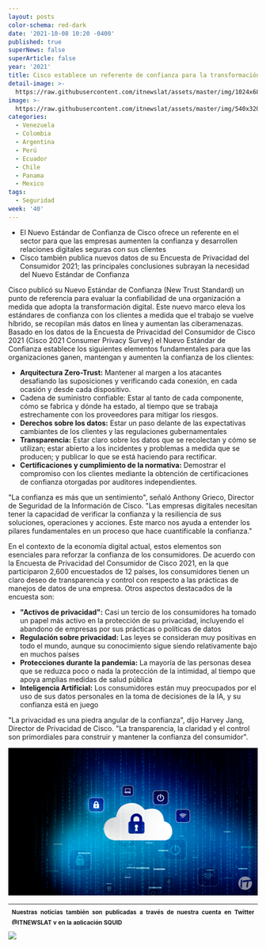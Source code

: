 ```yaml
---
layout: posts
color-schema: red-dark
date: '2021-10-08 10:20 -0400'
published: true
superNews: false
superArticle: false
year: '2021'
title: Cisco establece un referente de confianza para la transformación digital
detail-image: >-
  https://raw.githubusercontent.com/itnewslat/assets/master/img/1024x680/cloud-security-g.jpg
image: >-
  https://raw.githubusercontent.com/itnewslat/assets/master/img/540x320/cloud-security-p.jpg
categories:
  - Venezuela
  - Colombia
  - Argentina
  - Perú
  - Ecuador
  - Chile
  - Panama
  - Mexico
tags:
  - Seguridad
week: '40'
---
```

- El Nuevo Estándar de Confianza de Cisco ofrece un referente en el sector para que las empresas aumenten la confianza y desarrollen relaciones digitales seguras con sus clientes
- Cisco también publica nuevos datos de su Encuesta de Privacidad del Consumidor 2021; las principales conclusiones subrayan la necesidad del Nuevo Estándar de Confianza

Cisco publicó su Nuevo Estándar de Confianza (New Trust Standard)  un punto de referencia para evaluar la confiabilidad de una organización a medida que adopta la transformación digital. Este nuevo marco eleva los estándares de confianza con los clientes a medida que el trabajo se vuelve híbrido, se recopilan más datos en línea y aumentan las ciberamenazas. Basado en los datos de la Encuesta de Privacidad del Consumidor de Cisco 2021 (Cisco 2021 Consumer Privacy Survey) el Nuevo Estándar de Confianza establece los siguientes elementos fundamentales para que las organizaciones ganen, mantengan y aumenten la confianza de los clientes:

- **Arquitectura Zero-Trust:** Mantener al margen a los atacantes desafiando las suposiciones y verificando cada conexión, en cada ocasión y desde cada dispositivo.
- Cadena de suministro confiable: Estar al tanto de cada componente, cómo se fabrica y dónde ha estado, al tiempo que se trabaja estrechamente con los proveedores para mitigar los riesgos.
- **Derechos sobre los datos:** Estar un paso delante de las expectativas cambiantes de los clientes y las regulaciones gubernamentales
- **Transparencia:** Estar claro sobre los datos que se recolectan y cómo se utilizan; estar abierto a los incidentes y problemas a medida que se producen; y publicar lo que se está haciendo para rectificar. 
- **Certificaciones y cumplimiento de la normativa:** Demostrar el compromiso con los clientes mediante la obtención de certificaciones de confianza otorgadas por auditores independientes.


"La confianza es más que un sentimiento", señaló Anthony Grieco, Director de Seguridad de la Información de Cisco. "Las empresas digitales necesitan tener la capacidad de verificar la confianza y la resiliencia de sus soluciones, operaciones y acciones. Este marco nos ayuda a entender los pilares fundamentales en un proceso que hace cuantificable la confianza."  

En el contexto de la economía digital actual, estos elementos son esenciales para reforzar la confianza de los consumidores. De acuerdo con la Encuesta de Privacidad del Consumidor de Cisco 2021, en la que participaron 2,600 encuestados de 12 países, los consumidores tienen un claro deseo de transparencia y control con respecto a las prácticas de manejos de datos de una empresa. Otros aspectos destacados de la encuesta son:

- **"Activos de privacidad":** Casi un tercio de los consumidores ha tomado un papel más activo en la protección de su privacidad, incluyendo el abandono de empresas por sus prácticas o políticas de datos
- **Regulación sobre privacidad:** Las leyes se consideran muy positivas en todo el mundo, aunque su conocimiento sigue siendo relativamente bajo en muchos países
- **Protecciones durante la pandemia:** La mayoría de las personas desea que se reduzca poco o nada la protección de la intimidad, al tiempo que apoya amplias medidas de salud pública
- **Inteligencia Artificial:** Los consumidores están muy preocupados por el uso de sus datos personales en la toma de decisiones de la IA, y su confianza está en juego


"La privacidad es una piedra angular de la confianza", dijo Harvey Jang, Director de Privacidad de Cisco. "La transparencia, la claridad y el control son primordiales para construir y mantener la confianza del consumidor".

![](https://raw.githubusercontent.com/itnewslat/assets/master/img/540x320/cloud-security-p.jpg)

<table style="height: 42px;" width="569">
<tbody>
<tr>
<td style="text-align: justify;"><sub><strong>Nuestras noticias también son publicadas a través de nuestra cuenta en Twitter <a href="https://twitter.com/itnewslat?lang=es">@ITNEWSLAT</a> y en la aplicación <a href="https://squidapp.co/en/">SQUID</a></strong></sub></td>
</tr>
</tbody>
</table>

<img src="https://tracker.metricool.com/c3po.jpg?hash=56f88a41e39ab42c063cc51676587a04"/>
